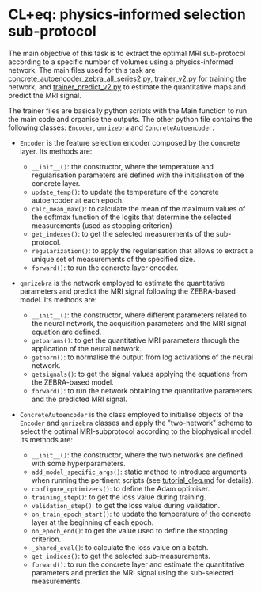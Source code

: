 # CL+eq: physics-informed selection sub-protocol

The main objective of this task is to extract the optimal MRI sub-protocol according to a specific number of volumes using a physics-informed network. The main files used for this task are [concrete_autoencoder_zebra_all_series2.py](./src/autoencoder2/concrete_autoencoder_zebra_all_series2.py), [trainer_v2.py](./trainer_files/zebra_ca/trainer_v2.py) for training the network, and [trainer_predict_v2.py](./trainer_files/zebra_ca/trainer_predict_v2.py) to estimate the quantitative maps and predict the MRI signal.

The trainer files are basically python scripts with the Main function to run the main code and organise the outputs. The other python file contains the following classes: `Encoder`, `qmrizebra` and `ConcreteAutoencoder`.

* `Encoder` is the feature selection encoder composed by the concrete layer. Its methods are:
  * `__init__()`: the constructor, where the temperature and regularisation parameters are defined with the initialisation of the concrete layer.
  * `update_temp()`: to update the temperature of the concrete autoencoder at each epoch.
  * `calc_mean_max()`: to calculate the mean of the maximum values of the softmax function of the logits that determine the selected measurements (used as stopping criterion)
  * `get_indexes()`: to get the selected measurements of the sub-protocol.
  * `regularization()`: to apply the regularisation that allows to extract a unique set of measurements of the specified size.
  * `forward()`: to run the concrete layer encoder.

* `qmrizebra` is the network employed to estimate the quantitative parameters and predict the MRI signal following the ZEBRA-based model. Its methods are:
  * `__init__()`: the constructor, where different parameters related to the neural network, the acquisition parameters and the MRI signal equation are defined.
  * `getparams()`: to get the quantitative MRI parameters through the application of the neural network.
  * `getnorm()`: to normalise the output from log activations of the neural network.
  * `getsignals()`: to get the signal values applying the equations from the ZEBRA-based model.
  * `forward()`: to run the network obtaining the quantitative parameters and the predicted MRI signal.

* `ConcreteAutoencoder` is the class employed to initialise objects of the `Encoder` and `qmrizebra` classes and apply the "two-network" scheme to select the optimal MRI-subprotocol according to the biophysical model. Its methods are:
  * `__init__()`: the constructor, where the two networks are defined with some hyperparameters.
  * `add_model_specific_args()`: static method to introduce arguments when running the pertinent scripts (see [tutorial_cleq.md](../tutorials/tutorial_cleq.md) for details).
  * `configure_optimizers()`: to define the Adam optimiser.
  * `training_step()`: to get the loss value during training.
  * `validation_step()`: to get the loss value during validation.
  * `on_train_epoch_start()`: to update the temperature of the concrete layer at the beginning of each epoch.
  * `on_epoch_end()`: to get the value used to define the stopping criterion.
  * `_shared_eval()`: to calculate the loss value on a batch.
  * `get_indices()`: to get the selected sub-measurements.
  * `forward()`: to run the concrete layer and estimate the quantitative parameters and predict the MRI signal using the sub-selected measurements.
